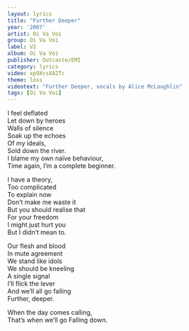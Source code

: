 ```yaml
---
layout: lyrics
title: "Further Deeper"
year: '2007'
artist: Oi Va Voi
group: Oi Va Voi
label: V2
album: Oi Va Voi
publisher: Outcaste/EMI
category: lyrics
video: xp9XcsXA2Tc
theme: loss
videotext: "Further Deeper, vocals by Alice McLaughlin"
tags: [Oi Va Voi]
---
```


I feel deflated  
Let down by heroes  
Walls of silence  
Soak up the echoes  
Of my ideals,  
Sold down the river.  
I blame my own naïve behaviour,  
Time again, I’m a complete beginner.  
  
I have a theory,  
Too complicated   
To explain now  
Don’t make me waste it  
But you should realise that  
For your freedom  
I might just hurt you  
But I didn’t mean to.  
  
Our flesh and blood  
In mute agreement  
We stand like idols  
We should be kneeling  
A single signal  
I’ll flick the lever  
And we’ll all go falling   
Further, deeper.  
  
When the day comes calling,   
That’s when we’ll go
Falling down.  